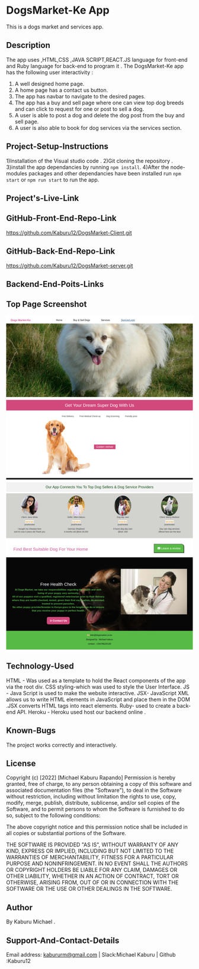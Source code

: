 # DogsMarket-Ke App
This is a dogs market and services app.

## Description
The app uses ,HTML,CSS ,JAVA SCRIPT,REACT.JS language for front-end and Ruby language for back-end to program it . The DogsMarket-Ke app has the following user interactivity :
1) A well designed home page.
2) A home page has a contact us button.
3) The app has navbar to navigate to the desired pages.
4) The app has a buy and sell page where one can view top dog breeds and can click to request for one or post to sell a dog.
5) A user is able to post a dog and delete the dog post from the buy and sell page.
6) A user is also able to book for dog services via the services section.


## Project-Setup-Instructions
1)Installation of the Visual studio code .
2)Git cloning the repository .
3)install the app dependancies by running `npm install`.
4)After the node-modules packages and other dependancies have been installed run `npm start` or `npm run start` to run the app.

## Project's-Live-Link


## GitHub-Front-End-Repo-Link
https://github.com/Kaburu12/DogsMarket-Client.git

## GitHub-Back-End-Repo-Link
https://github.com/Kaburu12/DogsMarket-server.git

## Backend-End-Poits-Links


## Top Page Screenshot
![image](./src/images/dogsMarket.png)

## Technology-Used
HTML - Was used as a template to hold the React components of the app via the root div. 
CSS styling-which was used to style the User Interface.
JS - Java Script is used to make the website interactive.
JSX- JavaScript XML allows us to write HTML elements in JavaScript and place them in the DOM .JSX converts HTML tags into react elements.
Ruby- used to create a back-end API.
Heroku - Heroku used host our backend online .

## Known-Bugs
The project works correctly and interactively.

## License
Copyright (c) [2022] [Michael Kaburu Rapando] Permission is hereby granted, free of charge, to any person obtaining a copy of this software and associated documentation files (the "Software"), to deal in the Software without restriction, including without limitation the rights to use, copy, modify, merge, publish, distribute, sublicense, and/or sell copies of the Software, and to permit persons to whom the Software is furnished to do so, subject to the following conditions:

The above copyright notice and this permission notice shall be included in all copies or substantial portions of the Software.

THE SOFTWARE IS PROVIDED "AS IS", WITHOUT WARRANTY OF ANY KIND, EXPRESS OR IMPLIED, INCLUDING BUT NOT LIMITED TO THE WARRANTIES OF MERCHANTABILITY, FITNESS FOR A PARTICULAR PURPOSE AND NONINFRINGEMENT. IN NO EVENT SHALL THE AUTHORS OR COPYRIGHT HOLDERS BE LIABLE FOR ANY CLAIM, DAMAGES OR OTHER LIABILITY, WHETHER IN AN ACTION OF CONTRACT, TORT OR OTHERWISE, ARISING FROM, OUT OF OR IN CONNECTION WITH THE SOFTWARE OR THE USE OR OTHER DEALINGS IN THE SOFTWARE.

## Author
By Kaburu Michael .

## Support-And-Contact-Details
Email address: kabururm@gmail.com | Slack:Michael Kaburu |
Github :Kaburu12